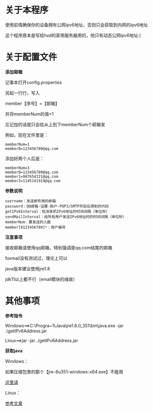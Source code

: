 # 关于本程序
使用前情确保你的设备拥有公网ipv6地址，否则只会获取到内网的ipv6地址

这个程序原本是写给hxd的家用服务器用的，他只有动态公网ipv6地址:(
# 关于配置文件
**添加邮箱**

记事本打开config.properties

另起一行行，写入

member【序号】=【邮箱】

并将memberNum的值+1

忘记加的话就只会给从上到下memberNum个邮箱发

例如，现在文件里是：
```
memberNum=1
member0=123456789@qq.com
```
添加好两个人后是：
```
memberNum=3
member0=123456789@qq.com
member1=987654321@qq.com
member2=1145141919@qq.com
```
**参数说明**
```
username：发送邮件用的邮箱
password：QQ邮箱-设置-账户-POP3/SMTP开启后得到的代码
getIPv6Interval：检测本机IPv6地址的时间间隔（单位秒）
sendMailInterval：给所有用户发送IPv6地址时的时间间隔（单位秒）
memberNum：要发送的人数
member[0123456789]*：用户编号
```
**注意事项**

接收邮箱请使用qq邮箱，特别强调是qq.com结尾的邮箱

foxmail没有测试过，理论上可以

java版本建议使用jre1.8

jdk11以上都不行（email模块的缘故）
# 其他事项
**参考指令**

Windows==>C:\Progra~1\Java\jre1.8.0_351\bin\java.exe -jar .\getIPv6Address.jar

Linux==>jar -jar ./getIPv6Address.jar

**获取java**

Windows：

如果压缩包里的那个【jre-8u351-windows-x64.exe】不能用

[这里请](https://www.java.com/zh-CN/download/)

Linux：

[参考文章](https://blog.csdn.net/wtxasdasd123/article/details/103883356)

